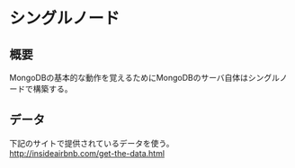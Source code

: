 # シングルノード
## 概要
MongoDBの基本的な動作を覚えるためにMongoDBのサーバ自体はシングルノードで構築する。  
## データ
下記のサイトで提供されているデータを使う。  
http://insideairbnb.com/get-the-data.html
